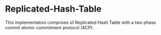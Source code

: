 # Replicated-Hash-Table
This implementation comprises of Replicated Hash Table with a two phase commit atomic commitment protocol (ACP). 
